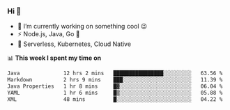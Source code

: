 ### Hi 👋

<!--
**nodejh/nodejh** is a ✨ _special_ ✨ repository because its `README.md` (this file) appears on your GitHub profile.

Here are some ideas to get you started:

- 🔭 I’m currently working on ...
- 🌱 I’m currently learning ...
- 👯 I’m looking to collaborate on ...
- 🤔 I’m looking for help with ...
- 💬 Ask me about ...
- 📫 How to reach me: ...
- 😄 Pronouns: ...
- ⚡ Fun fact: ...
-->

- 🔭 I’m currently working on something cool :wink:
- ⚡ Node.js, Java, Go :thought_balloon:
- 🤖 Serverless, Kubernetes, Cloud Native

📊 **This week I spent my time on**

<!--START_SECTION:waka-->

```txt
Java              12 hrs 2 mins   ████████████████░░░░░░░░░   63.56 %
Markdown          2 hrs 9 mins    ███░░░░░░░░░░░░░░░░░░░░░░   11.39 %
Java Properties   1 hr 8 mins     █▓░░░░░░░░░░░░░░░░░░░░░░░   06.04 %
YAML              1 hr 6 mins     █▒░░░░░░░░░░░░░░░░░░░░░░░   05.88 %
XML               48 mins         █░░░░░░░░░░░░░░░░░░░░░░░░   04.22 %
```

<!--END_SECTION:waka-->


<!--
:traffic_light: **Visitors**

![visitors](https://visitor-badge.glitch.me/badge?page_id=nodejh.nodejh)
-->
